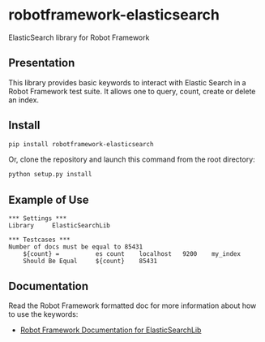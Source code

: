 # robotframework-elasticsearch

ElasticSearch library for Robot Framework

## Presentation

This library provides basic keywords to interact with Elastic Search in a Robot Framework test suite. 
It allows one to query, count, create or delete an index.

## Install

```bash
pip install robotframework-elasticsearch
```

Or, clone the repository and launch this command from the root directory:

```bash
python setup.py install
```

## Example of Use

```robotframework
*** Settings ***
Library     ElasticSearchLib

*** Testcases ***
Number of docs must be equal to 85431
    ${count} =          es count    localhost   9200    my_index
    Should Be Equal     ${count}    85431
```

## Documentation

Read the Robot Framework formatted doc for more information about how to use the keywords:
* [Robot Framework Documentation for ElasticSearchLib](http://htmlpreview.github.io/?https://github.com/pagesjaunes/robotframework-elasticsearch/blob/master/doc/ElasticSearchLib.html)
